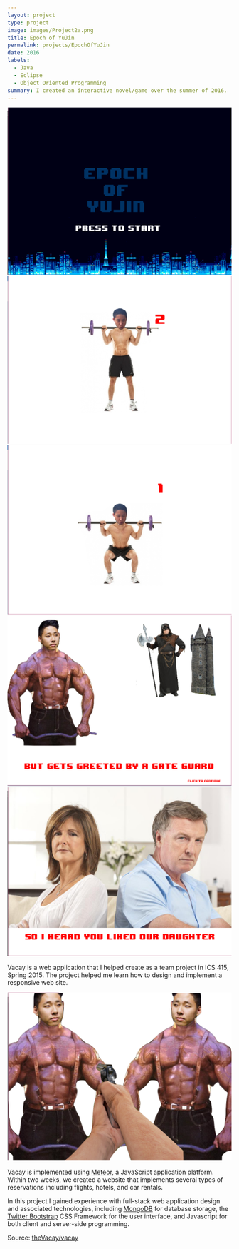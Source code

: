 ```yaml
---
layout: project
type: project
image: images/Project2a.png
title: Epoch of YuJin
permalink: projects/EpochOfYuJin
date: 2016
labels:
  - Java
  - Eclipse
  - Object Oriented Programming
summary: I created an interactive novel/game over the summer of 2016.
---
```


<img class="ui large middle rounded image" src="../images/Project2a.png">
<img class="ui medium right floated rounded image" src="../images/Project2c.png">
<img class="ui medium right rounded image" src="../images/Project2b.png">
<img class="ui medium right rounded image" src="../images/Project2d.png">
<img class="ui medium right rounded image" src="../images/Project2e.png">


Vacay is a web application that I helped create as a team project in ICS 415, Spring 2015. The project helped me learn how to design and implement a responsive web site.

<img class="ui medium right floated rounded image" src="../images/Project2f.png">

Vacay is implemented using [Meteor](http://meteor.com), a JavaScript application platform. Within two weeks, we created a website that implements several types of reservations including flights, hotels, and car rentals.

In this project I gained experience with full-stack web application design and associated technologies, including [MongoDB](http://mongodb.com) for database storage, the [Twitter Bootstrap](http://getbootstrap.com/) CSS Framework for the user interface, and Javascript for both client and server-side programming. 
 
Source: <a href="https://github.com/theVacay/vacay"><i class="large github icon"></i>theVacay/vacay</a>
